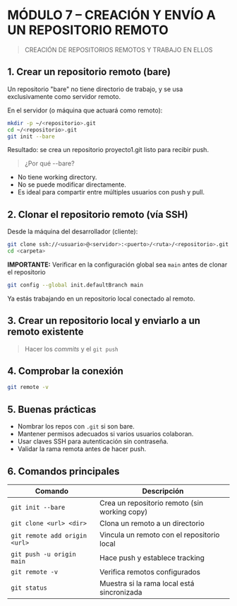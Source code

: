 # MÓDULO 7 – CREACIÓN Y ENVÍO A UN REPOSITORIO REMOTO

> CREACIÓN DE REPOSITORIOS REMOTOS Y TRABAJO EN ELLOS 

## 1. Crear un repositorio remoto (bare)

Un repositorio "bare" no tiene directorio de trabajo, y se usa exclusivamente como servidor remoto.

En el servidor (o máquina que actuará como remoto):

```bash
mkdir -p ~/<repositorio>.git
cd ~/<repositorio>.git
git init --bare
```

Resultado: se crea un repositorio proyecto1.git listo para recibir push.

> ¿Por qué --bare?

* No tiene working directory.
* No se puede modificar directamente.
* Es ideal para compartir entre múltiples usuarios con push y pull.

## 2. Clonar el repositorio remoto (vía SSH)

Desde la máquina del desarrollador (cliente):

```bash
git clone ssh://<usuario>@<servidor>:<puerto>/<ruta>/<repositorio>.git <carpeta>
cd <carpeta>
```

**IMPORTANTE:** Verificar en la configuración global sea `main` antes de clonar el repositorio

```bash
git config --global init.defaultBranch main
```

Ya estás trabajando en un repositorio local conectado al remoto.

## 3. Crear un repositorio local y enviarlo a un remoto existente

> Hacer los *commits* y el `git push`

## 4. Comprobar la conexión

```bash
git remote -v
```

## 5. Buenas prácticas

* Nombrar los repos con `.git` si son bare.
* Mantener permisos adecuados si varios usuarios colaboran.
* Usar claves SSH para autenticación sin contraseña.
* Validar la rama remota antes de hacer push.

## 6. Comandos principales

Comando | Descripción
--- | ---
`git init --bare` | Crea un repositorio remoto (sin working copy)
`git clone <url> <dir>` | Clona un remoto a un directorio
`git remote add origin <url>` | Vincula un remoto con el repositorio local
`git push -u origin main` | Hace push y establece tracking
`git remote -v` | Verifica remotos configurados
`git status` | Muestra si la rama local está sincronizada
